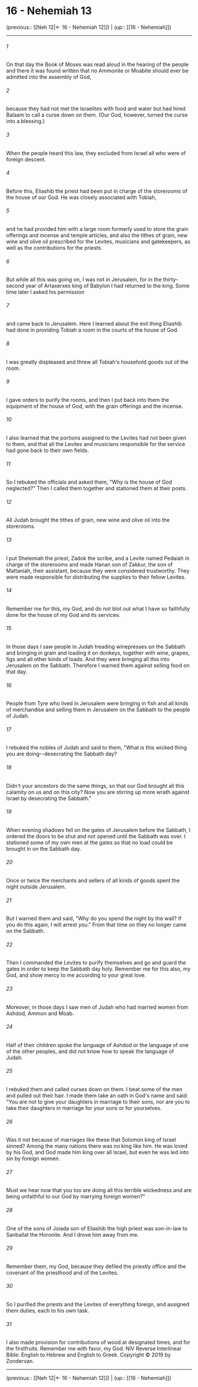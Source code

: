 # 16 - Nehemiah 13

(previous:: [[Neh 12|← 16 - Nehemiah 12]]) | (up:: [[16 - Nehemiah]])

***


###### 1 
On that day the Book of Moses was read aloud in the hearing of the people and there it was found written that no Ammonite or Moabite should ever be admitted into the assembly of God, 

###### 2 
because they had not met the Israelites with food and water but had hired Balaam to call a curse down on them. (Our God, however, turned the curse into a blessing.) 

###### 3 
When the people heard this law, they excluded from Israel all who were of foreign descent. 

###### 4 
Before this, Eliashib the priest had been put in charge of the storerooms of the house of our God. He was closely associated with Tobiah, 

###### 5 
and he had provided him with a large room formerly used to store the grain offerings and incense and temple articles, and also the tithes of grain, new wine and olive oil prescribed for the Levites, musicians and gatekeepers, as well as the contributions for the priests. 

###### 6 
But while all this was going on, I was not in Jerusalem, for in the thirty-second year of Artaxerxes king of Babylon I had returned to the king. Some time later I asked his permission 

###### 7 
and came back to Jerusalem. Here I learned about the evil thing Eliashib had done in providing Tobiah a room in the courts of the house of God. 

###### 8 
I was greatly displeased and threw all Tobiah's household goods out of the room. 

###### 9 
I gave orders to purify the rooms, and then I put back into them the equipment of the house of God, with the grain offerings and the incense. 

###### 10 
I also learned that the portions assigned to the Levites had not been given to them, and that all the Levites and musicians responsible for the service had gone back to their own fields. 

###### 11 
So I rebuked the officials and asked them, "Why is the house of God neglected?" Then I called them together and stationed them at their posts. 

###### 12 
All Judah brought the tithes of grain, new wine and olive oil into the storerooms. 

###### 13 
I put Shelemiah the priest, Zadok the scribe, and a Levite named Pedaiah in charge of the storerooms and made Hanan son of Zakkur, the son of Mattaniah, their assistant, because they were considered trustworthy. They were made responsible for distributing the supplies to their fellow Levites. 

###### 14 
Remember me for this, my God, and do not blot out what I have so faithfully done for the house of my God and its services. 

###### 15 
In those days I saw people in Judah treading winepresses on the Sabbath and bringing in grain and loading it on donkeys, together with wine, grapes, figs and all other kinds of loads. And they were bringing all this into Jerusalem on the Sabbath. Therefore I warned them against selling food on that day. 

###### 16 
People from Tyre who lived in Jerusalem were bringing in fish and all kinds of merchandise and selling them in Jerusalem on the Sabbath to the people of Judah. 

###### 17 
I rebuked the nobles of Judah and said to them, "What is this wicked thing you are doing--desecrating the Sabbath day? 

###### 18 
Didn't your ancestors do the same things, so that our God brought all this calamity on us and on this city? Now you are stirring up more wrath against Israel by desecrating the Sabbath." 

###### 19 
When evening shadows fell on the gates of Jerusalem before the Sabbath, I ordered the doors to be shut and not opened until the Sabbath was over. I stationed some of my own men at the gates so that no load could be brought in on the Sabbath day. 

###### 20 
Once or twice the merchants and sellers of all kinds of goods spent the night outside Jerusalem. 

###### 21 
But I warned them and said, "Why do you spend the night by the wall? If you do this again, I will arrest you." From that time on they no longer came on the Sabbath. 

###### 22 
Then I commanded the Levites to purify themselves and go and guard the gates in order to keep the Sabbath day holy. Remember me for this also, my God, and show mercy to me according to your great love. 

###### 23 
Moreover, in those days I saw men of Judah who had married women from Ashdod, Ammon and Moab. 

###### 24 
Half of their children spoke the language of Ashdod or the language of one of the other peoples, and did not know how to speak the language of Judah. 

###### 25 
I rebuked them and called curses down on them. I beat some of the men and pulled out their hair. I made them take an oath in God's name and said: "You are not to give your daughters in marriage to their sons, nor are you to take their daughters in marriage for your sons or for yourselves. 

###### 26 
Was it not because of marriages like these that Solomon king of Israel sinned? Among the many nations there was no king like him. He was loved by his God, and God made him king over all Israel, but even he was led into sin by foreign women. 

###### 27 
Must we hear now that you too are doing all this terrible wickedness and are being unfaithful to our God by marrying foreign women?" 

###### 28 
One of the sons of Joiada son of Eliashib the high priest was son-in-law to Sanballat the Horonite. And I drove him away from me. 

###### 29 
Remember them, my God, because they defiled the priestly office and the covenant of the priesthood and of the Levites. 

###### 30 
So I purified the priests and the Levites of everything foreign, and assigned them duties, each to his own task. 

###### 31 
I also made provision for contributions of wood at designated times, and for the firstfruits. Remember me with favor, my God. NIV Reverse Interlinear Bible: English to Hebrew and English to Greek. Copyright © 2019 by Zondervan.

***

(previous:: [[Neh 12|← 16 - Nehemiah 12]]) | (up:: [[16 - Nehemiah]])

